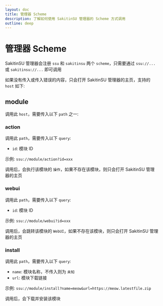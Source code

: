 ```yaml
---
layout: doc
title: 管理器 Scheme
description: 了解如何使用 SakitinSU 管理器的 Scheme 方式调用
outline: deep
---
```


# **管理器 Scheme**

SakitinSU 管理器会注册 `ssu` 和 `sakitinsu` 两个 `scheme`，只需要通过 `ssu://...` 或 `sakitinsu://...` 即可调用

如果没有传入或传入错误的内容，只会打开 SakitinSU 管理器的主页，支持的 `host` 如下:

## module

调用此 `host`，需要传入以下 `path` 之一:

### action

调用此 `path`，需要传入以下 `query`:

- `id`: 模块 ID

示例: `ssu://module/action?id=xxx`

调用后，会执行该模块的 `操作`，如果不存在该模块，则只会打开 SakitinSU 管理器的主页

### webui

调用此 `path`，需要传入以下 `query`:

- `id`: 模块 ID

示例: `ssu://module/webui?id=xxx`

调用后，会跳转该模块的 `WebUI`，如果不存在该模块，则只会打开 SakitinSU 管理器的主页

### install

调用此 `path`，需要传入以下 `query`:

- `name`: 模块名称，不传入则为 `未知`
- `url`: 模块下载链接

示例: `ssu://module/install?name=meow&url=https://meow.latestfile.zip`

调用后，会下载并安装该模块
